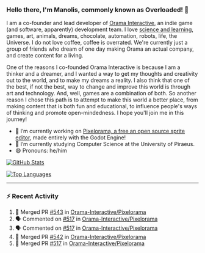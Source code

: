 ### Hello there, I'm Manolis, commonly known as Overloaded! 👋
I am a co-founder and lead developer of [Orama Interactive](https://www.orama-interactive.com/), an indie game (and software, apparently) development team. I love [science and learning](https://github.com/OverloadedOrama/KnowledgeBase), games, art, animals, dreams, chocolate, automation, robots, life, the Universe. I do not love coffee, coffee is overrated. We're currently just a group of friends who dream of one day making Orama an actual company, and create content for a living.

One of the reasons I co-founded Orama Interactive is because I am a thinker and a dreamer, and I wanted a way to get my thoughts and creativity out to the world, and to make my dreams a reality. I also think that one of the best, if not the best, way to change and improve this world is through art and technology. And, well, games are a combination of both. So another reason I chose this path is to attempt to make this world a better place, from making content that is both fun and educational, to influence people's ways of thinking and promote open-mindedness. I hope you'll join me in this journey!

- 🔭 I’m currently working on [Pixelorama, a free an open source sprite editor](https://github.com/Orama-Interactive/Pixelorama), made entirely with the Godot Engine!
- 🌱 I’m currently studying Computer Science at the University of Piraeus.
- 😄 Pronouns: he/him

[![GitHub Stats](https://github-readme-stats.vercel.app/api/?username=OverloadedOrama&show_icons=true&theme=merko)](https://github.com/anuraghazra/github-readme-stats)

[![Top Languages](https://github-readme-stats.vercel.app/api/top-langs/?username=OverloadedOrama&layout=compact&theme=merko)](https://github.com/anuraghazra/github-readme-stats)

---

### :zap: Recent Activity

<!--START_SECTION:activity-->
1. 🎉 Merged PR [#543](https://github.com/Orama-Interactive/Pixelorama/pull/543) in [Orama-Interactive/Pixelorama](https://github.com/Orama-Interactive/Pixelorama)
2. 🗣 Commented on [#517](https://github.com/Orama-Interactive/Pixelorama/issues/517) in [Orama-Interactive/Pixelorama](https://github.com/Orama-Interactive/Pixelorama)
3. 🗣 Commented on [#517](https://github.com/Orama-Interactive/Pixelorama/issues/517) in [Orama-Interactive/Pixelorama](https://github.com/Orama-Interactive/Pixelorama)
4. 🎉 Merged PR [#542](https://github.com/Orama-Interactive/Pixelorama/pull/542) in [Orama-Interactive/Pixelorama](https://github.com/Orama-Interactive/Pixelorama)
5. 🎉 Merged PR [#517](https://github.com/Orama-Interactive/Pixelorama/pull/517) in [Orama-Interactive/Pixelorama](https://github.com/Orama-Interactive/Pixelorama)
<!--END_SECTION:activity-->

<!--
**OverloadedOrama/OverloadedOrama** is a ✨ _special_ ✨ repository because its `README.md` (this file) appears on your GitHub profile.

Here are some ideas to get you started:

- 👯 I’m looking to collaborate on ...
- 🤔 I’m looking for help with ...
- 💬 Ask me about ...
- 📫 How to reach me: ...
- ⚡ Fun fact: ...
-->
